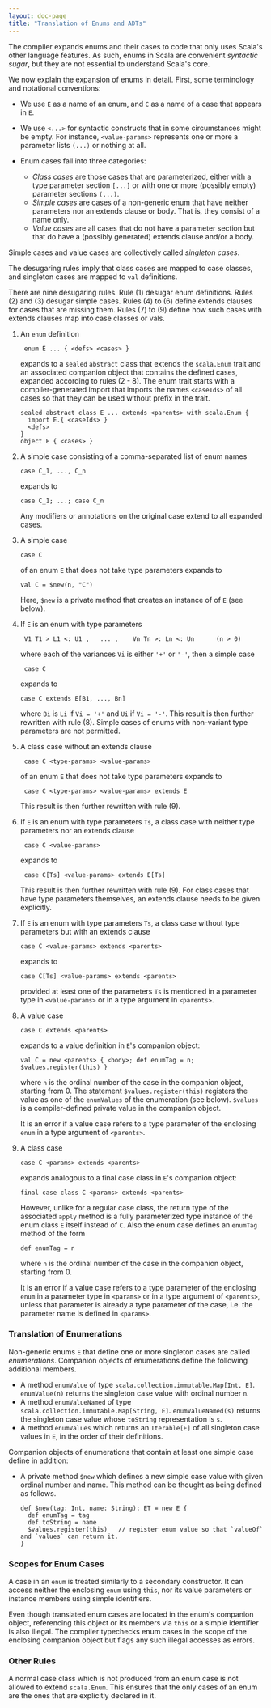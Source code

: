 ```yaml
---
layout: doc-page
title: "Translation of Enums and ADTs"
---
```


The compiler expands enums and their cases to code that only uses
Scala's other language features. As such, enums in Scala are
convenient _syntactic sugar_, but they are not essential to understand
Scala's core.

We now explain the expansion of enums in detail. First,
some terminology and notational conventions:

 - We use `E` as a name of an enum, and `C` as a name of a case that appears in `E`.
 - We use `<...>` for syntactic constructs that in some circumstances might be empty. For instance,
   `<value-params>` represents one or more a parameter lists `(...)` or nothing at all.

 - Enum cases fall into three categories:

   - _Class cases_ are those cases that are parameterized, either with a type parameter section `[...]` or with one or more (possibly empty) parameter sections `(...)`.
   - _Simple cases_ are cases of a non-generic enum that have neither parameters nor an extends clause or body. That is, they consist of a name only.
   - _Value cases_ are all cases that do not have a parameter section but that do have a (possibly generated) extends clause and/or a body.

  Simple cases and value cases are collectively called _singleton cases_.

The desugaring rules imply that class cases are mapped to case classes, and singleton cases are mapped to `val` definitions.

There are nine desugaring rules. Rule (1) desugar enum definitions. Rules
(2) and (3) desugar simple cases. Rules (4) to (6) define extends clauses for cases that
are missing them. Rules (7) to (9) define how such cases with extends clauses
map into case classes or vals.

1.  An `enum` definition

         enum E ... { <defs> <cases> }

    expands to a `sealed` `abstract` class that extends the `scala.Enum` trait and
    an associated companion object that contains the defined cases, expanded according
    to rules (2 - 8). The enum trait starts with a compiler-generated import that imports
    the names `<caseIds>` of all cases so that they can be used without prefix in the trait.

        sealed abstract class E ... extends <parents> with scala.Enum {
          import E.{ <caseIds> }
          <defs>
        }
        object E { <cases> }

2. A simple case consisting of a comma-separated list of enum names

       case C_1, ..., C_n

   expands to

       case C_1; ...; case C_n

   Any modifiers or annotations on the original case extend to all expanded
   cases.

3. A simple case

       case C

   of an enum `E` that does not take type parameters expands to

       val C = $new(n, "C")

   Here, `$new` is a private method that creates an instance of of `E` (see
   below).

4. If `E` is an enum with type parameters

        V1 T1 > L1 <: U1 ,   ... ,    Vn Tn >: Ln <: Un      (n > 0)

   where each of the variances `Vi` is either `'+'` or `'-'`, then a simple case

        case C

   expands to

       case C extends E[B1, ..., Bn]

   where `Bi` is `Li` if `Vi = '+'` and `Ui` if `Vi = '-'`. This result is then further
   rewritten with rule (8). Simple cases of enums with non-variant type
   parameters are not permitted.

5. A class case without an extends clause

        case C <type-params> <value-params>

   of an enum `E` that does not take type parameters expands to

        case C <type-params> <value-params> extends E

   This result is then further rewritten with rule (9).

6. If `E` is an enum with type parameters `Ts`, a class case with neither type parameters nor an extends clause

        case C <value-params>

   expands to

        case C[Ts] <value-params> extends E[Ts]

   This result is then further rewritten with rule (9). For class cases that have type parameters themselves, an extends clause needs to be given explicitly.

7. If `E` is an enum with type parameters `Ts`, a class case without type parameters but with an extends clause

       case C <value-params> extends <parents>

   expands to

       case C[Ts] <value-params> extends <parents>

   provided at least one of the parameters `Ts` is mentioned in a parameter type in
   `<value-params>` or in a type argument in `<parents>`.

8. A value case

       case C extends <parents>

   expands to a value definition in `E`'s companion object:

       val C = new <parents> { <body>; def enumTag = n; $values.register(this) }

   where `n` is the ordinal number of the case in the companion object,
   starting from 0.  The statement `$values.register(this)` registers the value
   as one of the `enumValues` of the enumeration (see below). `$values` is a
   compiler-defined private value in the companion object.

   It is an error if a value case refers to a type parameter of the enclosing `enum`
   in a type argument of `<parents>`.

9. A class case

       case C <params> extends <parents>

   expands analogous to a final case class in `E`'s companion object:

       final case class C <params> extends <parents>

   However, unlike for a regular case class, the return type of the associated
   `apply` method is a fully parameterized type instance of the enum class `E`
   itself instead of `C`.  Also the enum case defines an `enumTag` method of
   the form

       def enumTag = n

   where `n` is the ordinal number of the case in the companion object,
   starting from 0.

   It is an error if a value case refers to a type parameter of the enclosing `enum`
   in a parameter type in `<params>` or in a type argument of `<parents>`, unless that parameter is already
   a type parameter of the case, i.e. the parameter name is defined in `<params>`.


### Translation of Enumerations

Non-generic enums `E` that define one or more singleton cases
are called _enumerations_. Companion objects of enumerations define
the following additional members.

   - A method `enumValue` of type `scala.collection.immutable.Map[Int, E]`.
     `enumValue(n)` returns the singleton case value with ordinal number `n`.
   - A method `enumValueNamed` of type `scala.collection.immutable.Map[String, E]`.
     `enumValueNamed(s)` returns the singleton case value whose `toString`
     representation is `s`.
   - A method `enumValues` which returns an `Iterable[E]` of all singleton case
     values in `E`, in the order of their definitions.

Companion objects of enumerations that contain at least one simple case define in addition:

   - A private method `$new` which defines a new simple case value with given
     ordinal number and name. This method can be thought as being defined as
     follows.

         def $new(tag: Int, name: String): ET = new E {
           def enumTag = tag
           def toString = name
           $values.register(this)   // register enum value so that `valueOf` and `values` can return it.
         }

### Scopes for Enum Cases

A case in an `enum` is treated similarly to a secondary constructor. It can access neither the enclosing `enum` using `this`, nor its value parameters or instance members using simple
identifiers.

Even though translated enum cases are located in the enum's companion object, referencing
this object or its members via `this` or a simple identifier is also illegal. The compiler typechecks enum cases in the scope of the enclosing companion object but flags any such illegal accesses as errors.

### Other Rules

A normal case class which is not produced from an enum case is not allowed to extend
`scala.Enum`. This ensures that the only cases of an enum are the ones that are
explicitly declared in it.
